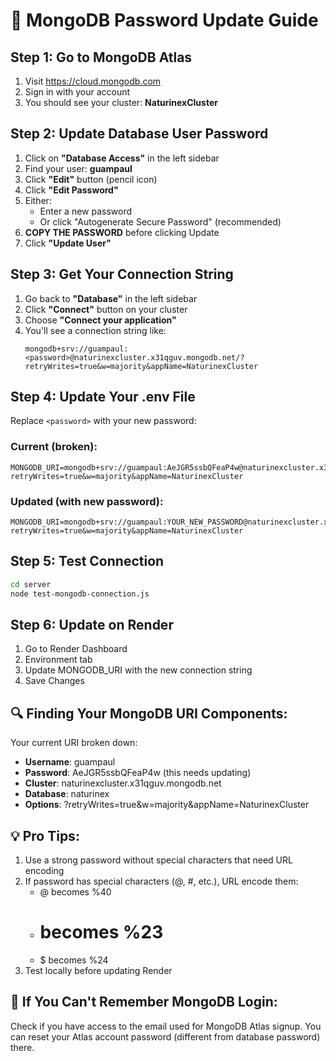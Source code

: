 # 🔐 MongoDB Password Update Guide

## Step 1: Go to MongoDB Atlas
1. Visit https://cloud.mongodb.com
2. Sign in with your account
3. You should see your cluster: **NaturinexCluster**

## Step 2: Update Database User Password
1. Click on **"Database Access"** in the left sidebar
2. Find your user: **guampaul**
3. Click **"Edit"** button (pencil icon)
4. Click **"Edit Password"**
5. Either:
   - Enter a new password
   - Or click "Autogenerate Secure Password" (recommended)
6. **COPY THE PASSWORD** before clicking Update
7. Click **"Update User"**

## Step 3: Get Your Connection String
1. Go back to **"Database"** in the left sidebar
2. Click **"Connect"** button on your cluster
3. Choose **"Connect your application"**
4. You'll see a connection string like:
   ```
   mongodb+srv://guampaul:<password>@naturinexcluster.x31qguv.mongodb.net/?retryWrites=true&w=majority&appName=NaturinexCluster
   ```

## Step 4: Update Your .env File
Replace `<password>` with your new password:

### Current (broken):
```env
MONGODB_URI=mongodb+srv://guampaul:AeJGR5ssbQFeaP4w@naturinexcluster.x31qguv.mongodb.net/naturinex?retryWrites=true&w=majority&appName=NaturinexCluster
```

### Updated (with new password):
```env
MONGODB_URI=mongodb+srv://guampaul:YOUR_NEW_PASSWORD@naturinexcluster.x31qguv.mongodb.net/naturinex?retryWrites=true&w=majority&appName=NaturinexCluster
```

## Step 5: Test Connection
```bash
cd server
node test-mongodb-connection.js
```

## Step 6: Update on Render
1. Go to Render Dashboard
2. Environment tab
3. Update MONGODB_URI with the new connection string
4. Save Changes

## 🔍 Finding Your MongoDB URI Components:

Your current URI broken down:
- **Username**: guampaul
- **Password**: AeJGR5ssbQFeaP4w (this needs updating)
- **Cluster**: naturinexcluster.x31qguv.mongodb.net
- **Database**: naturinex
- **Options**: ?retryWrites=true&w=majority&appName=NaturinexCluster

## 💡 Pro Tips:
1. Use a strong password without special characters that need URL encoding
2. If password has special characters (@, #, etc.), URL encode them:
   - @ becomes %40
   - # becomes %23
   - $ becomes %24
3. Test locally before updating Render

## 🚨 If You Can't Remember MongoDB Login:
Check if you have access to the email used for MongoDB Atlas signup. You can reset your Atlas account password (different from database password) there.